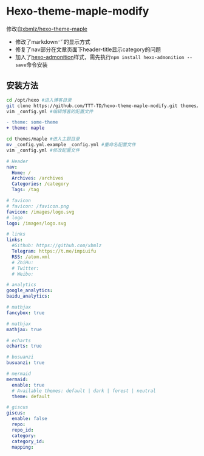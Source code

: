 # Hexo-theme-maple-modify
修改自[xbmlz/hexo-theme-maple](https://github.com/xbmlz/hexo-theme-maple)

- 修改了markdown`'`'`的显示方式
- 修复了nav部分在文章页面下header-title显示category的问题
- 加入了[hexo-admonition](https://github.com/lxl80/hexo-admonition)样式，需先执行`npm install hexo-admonition --save`命令安装

## 安装方法
```bash
cd /opt/hexo #进入博客目录
git clone https://github.com/TTT-TD/hexo-theme-maple-modify.git themes/
vim _config.yml #编辑博客的配置文件
```
```diff
- theme: some-theme
+ theme: maple
```

```bash
cd themes/maple #进入主题目录
mv _config.yml.example _config.yml #重命名配置文件
vim _config.yml #修改配置文件
```

```yaml
# Header
nav:
  Home: /
  Archives: /archives
  Categories: /category
  Tags: /tag

# favicon
# favicon: /favicon.png
favicon: /images/logo.svg
# logo
logo: /images/logo.svg

# links
links:
  #Github: https://github.com/xbmlz
  Telegram: https://t.me/impiuifu
  RSS: /atom.xml
  # ZhiHu:
  # Twitter:
  # Weibo:

# analytics
google_analytics:
baidu_analytics:

# mathjax
fancybox: true

# mathjax
mathjax: true

# echarts
echarts: true

# busuanzi
busuanzi: true

# mermaid
mermaid:
  enable: true
  # Available themes: default | dark | forest | neutral
  theme: default

# giscus
giscus:
  enable: false
  repo: 
  repo_id: 
  category: 
  category_id: 
  mapping: 
```

